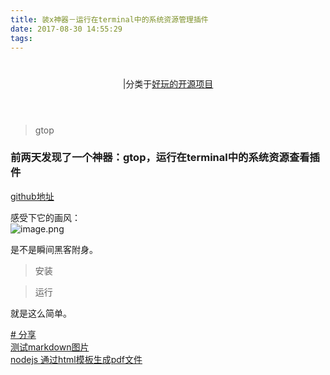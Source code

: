 ```yaml
---
title: 装x神器－运行在terminal中的系统资源管理插件
date: 2017-08-30 14:55:29
tags:
---
```


<div class="post-block"><link itemprop="mainEntityOfPage" href="http://cmszlx.win/2017/08/30/装x神器－运行在terminal中的系统资源管理插件/"><span hidden="" itemprop="author" itemscope="" itemtype="http://schema.org/Person"><meta itemprop="name" content="linXiao"><meta itemprop="description" content=""><meta itemprop="image" content="/images/avatar.gif"></span><span hidden="" itemprop="publisher" itemscope="" itemtype="http://schema.org/Organization"><meta itemprop="name" content="Hurry"></span><header class="post-header"><h1 class="post-title" itemprop="name headline"></h1><div class="post-meta"><span class="post-time"><span class="post-meta-item-icon"><i class="fa fa-calendar-o"></i></span></span><span class="post-category"><span class="post-meta-divider">|</span><span class="post-meta-item-icon"><i class="fa fa-folder-o"></i></span><span class="post-meta-item-text">分类于</span><span itemprop="about" itemscope="" itemtype="http://schema.org/Thing"><a href="/categories/好玩的开源项目/" itemprop="url" rel="index"><span itemprop="name">好玩的开源项目</span></a></span></span></div></header><div class="post-body" itemprop="articleBody"><blockquote><p>gtop</p></blockquote><h3 id="前两天发现了一个神器：gtop，运行在terminal中的系统资源查看插件"><a href="#前两天发现了一个神器：gtop，运行在terminal中的系统资源查看插件" class="headerlink" title="前两天发现了一个神器：gtop，运行在terminal中的系统资源查看插件"></a>前两天发现了一个神器：gtop，运行在terminal中的系统资源查看插件</h3><p><a href="https://github.com/aksakalli/gtop" target="_blank" rel="noopener">github地址</a></p><a id="more"></a><p>感受下它的画风：<br><img src="http://upload-images.jianshu.io/upload_images/5420078-01e9563459826a38.png?imageMogr2/auto-orient/strip%7CimageView2/2/w/1240" alt="image.png"></p><p>是不是瞬间黑客附身。</p><blockquote><p>安装</p></blockquote><precode language="" precodenum="0"></precode><blockquote><p>运行 </p></blockquote><precode language="" precodenum="1"></precode><p>就是这么简单。</p></div><footer class="post-footer"><div class="post-tags"><a href="/tags/分享/" rel="tag"># 分享</a></div><div class="post-nav"><div class="post-nav-next post-nav-item"><a href="/2017/08/30/测试markdown图片/" rel="next" title="测试markdown图片"><i class="fa fa-chevron-left"></i> 测试markdown图片 </a></div><span class="post-nav-divider"></span><div class="post-nav-prev post-nav-item"><a href="/2017/09/05/nodejs-通过html模板生成pdf文件/" rel="prev" title="nodejs 通过html模板生成pdf文件"> nodejs 通过html模板生成pdf文件 <i class="fa fa-chevron-right"></i></a></div></div></footer></div>

